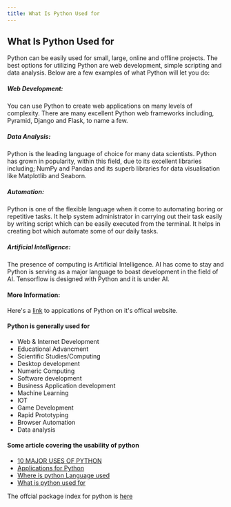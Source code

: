 ```yaml
---
title: What Is Python Used for
---
```

## What Is Python Used for

<!-- The article goes here, in GitHub-flavored Markdown. Feel free to add YouTube videos, images, and CodePen/JSBin embeds  -->
Python can be easily used for small, large, online and offline projects. The best options for utilizing Python are web development, simple scripting and data analysis. Below are a few examples of what Python will let you do:

##### Web Development:
You can use Python to create web applications on many levels of complexity. There are many excellent Python web frameworks including, Pyramid, Django and Flask, to name a few.

##### Data Analysis:
Python is the leading language of choice for many data scientists. Python has grown in popularity, within this field, due to its excellent libraries including; NumPy and Pandas and its superb libraries for data visualisation like Matplotlib and Seaborn.

##### Automation:
Python is one of the flexible language when it come to automating boring or repetitive tasks. It help system administrator in carrying out their task easily by writing script which can be easily executed from the terminal. It helps in creating bot which automate some of our daily tasks.

##### Artificial Intelligence:
The presence of computing is Artificial Intelligence. AI has come to stay and Python is serving as a major language to boast development in the field of AI. Tensorflow is designed with Python and it is under AI.

#### More Information:
Here's a <a href='https://www.python.org/about/apps/' target='_blank' rel='nofollow'>link</a> to appications of Python on it's offical website.
<!-- Please add any articles you think might be helpful to read before writing the article -->

#### Python is generally used for 

* Web & Internet Development
* Educational Advancment
* Scientific Studies/Computing
* Desktop development
* Numeric Computing
* Software development
* Business Application development
* Machine Learning
* IOT
* Game Development
* Rapid Prototyping
* Browser Automation
* Data analysis

#### Some article covering the usability of python

* [10 MAJOR USES OF PYTHON](http://www.dummies.com/programming/python/10-major-uses-of-python/)
* [Applications for Python](https://www.python.org/about/apps/)
* [Where is python Language used](https://stackoverflow.com/questions/3043085/where-is-python-language-used)
* [What is python used for](https://stackoverflow.com/questions/1909512/what-is-python-used-for)



The offcial package index for python is [here](https://pypi.python.org/pypi)

